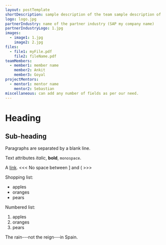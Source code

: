 ```yaml
---
layout: postTemplate
shortDescription: sample description of the team sample description of the team sample description of the team sample description of the team 
logo: logo.jpg
partnerIndustry: name of the partner industry (SAP my company name)
partnerIndustryLogo: 1.jpg
images:
  - image1: 1.jpg
    image2: 2.jpg
files:
  - file1: myFile.pdf
    file2: fileName.pdf
teamMembers:
  - member1: member name
    member2: Ankit
    member3: Goyal
projectMentors:
  - mentor1: mentor name
    mentor2: Sebastian
miscellaneous: can add any number of fields as per our need.
---
```


Heading
=======

Sub-heading
-----------
 
 Paragraphs are separated
 by a blank line.
 
 Text attributes *italic*,
 **bold**, `monospace`.
 
 A [link](http://example.com).
 <<<   No space between ] and (  >>>

 Shopping list:
 
   * apples
   * oranges
   * pears
 
 Numbered list:
 
   1. apples
   2. oranges
   3. pears
 
 The rain---not the reign---in
 Spain.
